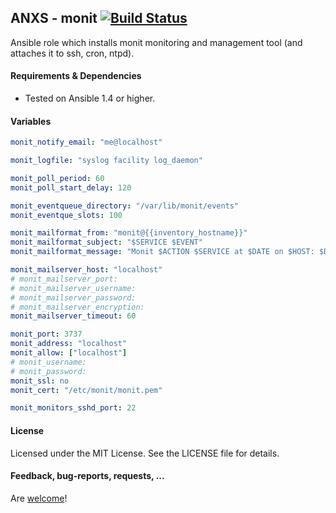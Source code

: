 ## ANXS - monit [![Build Status](https://travis-ci.org/ANXS/monit.png)](https://travis-ci.org/ANXS/monit)

Ansible role which installs monit monitoring and management tool (and attaches it to ssh, cron, ntpd).


#### Requirements & Dependencies
- Tested on Ansible 1.4 or higher.


#### Variables

```yaml
monit_notify_email: "me@localhost"

monit_logfile: "syslog facility log_daemon"

monit_poll_period: 60
monit_poll_start_delay: 120

monit_eventqueue_directory: "/var/lib/monit/events"
monit_eventque_slots: 100

monit_mailformat_from: "monit@{{inventory_hostname}}"
monit_mailformat_subject: "$SERVICE $EVENT"
monit_mailformat_message: "Monit $ACTION $SERVICE at $DATE on $HOST: $DESCRIPTION."

monit_mailserver_host: "localhost"
# monit_mailserver_port:
# monit_mailserver_username:
# monit_mailserver_password:
# monit_mailserver_encryption:
monit_mailserver_timeout: 60

monit_port: 3737
monit_address: "localhost"
monit_allow: ["localhost"]
# monit_username:
# monit_password:
monit_ssl: no
monit_cert: "/etc/monit/monit.pem"

monit_monitors_sshd_port: 22
```


#### License

Licensed under the MIT License. See the LICENSE file for details.


#### Feedback, bug-reports, requests, ...

Are [welcome](https://github.com/ANXS/monit/issues)!
